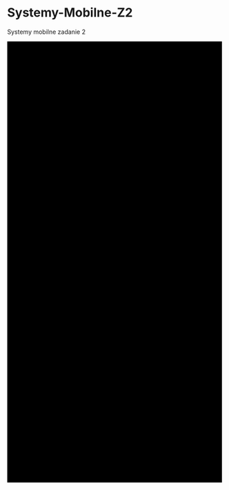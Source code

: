 # Systemy-Mobilne-Z2
Systemy mobilne zadanie 2

![](https://github.com/Kuba-WD/Systemy-Mobilne-Z2/blob/main/test.gif)
